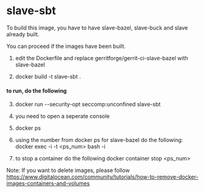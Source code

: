 slave-sbt
============

To build this image, you have to have slave-bazel, slave-buck and slave already built.

You can proceed if the images have been built.

1. edit the Dockerfile and replace gerritforge/gerrit-ci-slave-bazel with slave-bazel

2. docker build -t slave-sbt .

#### to run, do the following

3. docker run --security-opt seccomp:unconfined slave-sbt

4. you need to open a seperate console

5. docker ps

6. using the number from docker ps for slave-bazel do the following:
   docker exec -i -t <ps_num> bash -i

7. to stop a  container do the following
   docker container stop <ps_num>

Note: If you want to delete images, please follow
https://www.digitalocean.com/community/tutorials/how-to-remove-docker-images-containers-and-volumes
